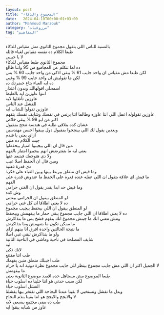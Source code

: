 ```yaml
---
layout: post
title: "المجموع والذكاء"
date:   2024-04-10T00:00:01+03:00
author: "Mahmoud Marzouk"
category: "مرزوقيات"
tag: "المفاهيم"
---
```



بالنسبة للناس اللي بتقول مجموع الثانوي مش مقياس
للذكاء  
طبعا الكلام ده نفسه مقياس لغباء قائله  
لا يا حبيبي  
مجموع الثانوي طبعا مقياس للذكاء  
ده لما تتكلم عن المجاميع من 95 وانتا طالع  
لكن طبعا مش مقياس ان واحد جايب 61 % يبقي اذكي من واحد
جايب 60 % بس  
لكن ما تقوليش ان واحد جايب 99 % وغبي  
ده ايه الغباء بتاع حضرتك ده  
اسمحلي اقولهالك وبدون اعتذار  
انتوا عاوزين ايه بالظبط  
عاوزين تأصّلوا لايه  
للفشل عند الناس  
عاوزين تقولوا للشاب ايه  
عاوزين تقولوله اعمل اللي انتا عاوزه وطالما انتا برنس في
نفسك وشايف نفسك بتفهم اكتر من ابو 99 % يبقي خلاص  
عشان كده بنلاقي طلبة في هندسة تنجح بمقبول  
وبعدين يقول لك اللي بينجحوا بمقبول دول بيبقوا احسن
مهندسين  
ازاي يعني يا فندم  
جبت الكلام ده منين  
مين قال ان اللي بيجيبوا امتياز بيحفظوا  
يعني ليه ما بتفترضش انهم بيجيبوا امتياز بالفهم  
ولا دي هتوجعك فبتبعد عنها  
ومين قال ان الحفظ اصلا عيب  
دي قدرة ذهنية  
وما فيش اي منطق بيربط بينها وبين الغباء علي
فكرة  
ما فيش اي علاقة بتقول ان اللي عقله عنده قدرة علي الحفظ
ما عندوش قدرة علي الفهم  
وما فيش حد ابدا يقدر يقول ان الغني حرامي  
وش كده  
لو المنطق بيقول ان الحرامي بيغتني  
ده لا يعني اطلاقا ان كل غني حرامي  
لو المنطق بيقول ان اللي بيحفظ بيجيب مجموع  
ده لا يعني اطلاقا ان اللي جايب مجموع يبقي حمار ما بيفهمش
وبيحفظ  
ومش معني انك ما جبتش مجموع انك بتفهم فشخ بس ما
بتذاكرش  
ما ممكن تكون ما بتفهمش وما بتذاكرش  
ما نتيجة الحالتين واحدة افرق انا بينهم ازاي  
ولو ما بتذاكرش تبقي غبي اصلا  
شايف المصلحة في ناحية وماشي في الناحية التانية  
ليه  
لانك ذكي  
طب انتا مقتنع  
طب اجيبلك منطق منين يفهمك  
لا الجميل اكتر ان اللي مش جايب مجموع بينظر للي جايب
مجموع نظرة دونية انه يا حرام ما بيفهمش  
طبعا الموضوع مش مستاهل حدة اقصد موضوع الثانوية
يعني  
لكن سبب حدتي هو اننا خلينا ده اسلوب حياة  
الفشل اسلوب حياة  
وبدل ما نفشل ونستخبي لا بقينا عندنا البجاحة اللي نفتخر
بيها بفشلنا  
لا والابجح والابجح هو اننا بقينا بنذم النجاح  
طب ده يبقي مجتمع بيسعي لايه  
عاوز من شبابه يبقوا ايه
